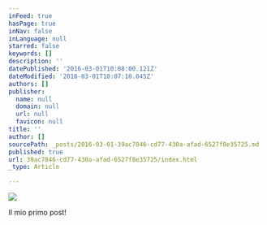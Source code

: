 ```yaml
---
inFeed: true
hasPage: true
inNav: false
inLanguage: null
starred: false
keywords: []
description: ''
datePublished: '2016-03-01T10:08:00.121Z'
dateModified: '2016-03-01T10:07:10.045Z'
authors: []
publisher:
  name: null
  domain: null
  url: null
  favicon: null
title: ''
author: []
sourcePath: _posts/2016-03-01-39ac7846-cd77-430a-afad-6527f8e35725.md
published: true
url: 39ac7846-cd77-430a-afad-6527f8e35725/index.html
_type: Article

---
```

![](https://the-grid-user-content.s3-us-west-2.amazonaws.com/6fb9ba2e-9bb7-4e0c-827d-906368b2e47b.jpg)

Il mio primo post!